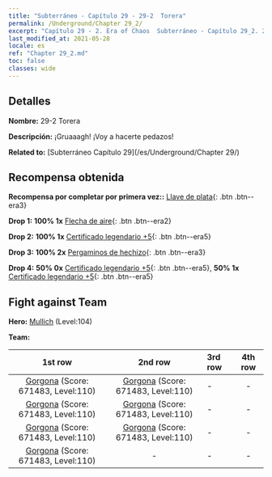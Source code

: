 ```yaml
---
title: "Subterráneo - Capítulo 29 - 29-2  Torera"
permalink: /Underground/Chapter 29_2/
excerpt: "Capítulo 29 - 2. Era of Chaos  Subterráneo - Capítulo 29_2. 29-2  Torera"
last_modified_at: 2021-05-28
locale: es
ref: "Chapter 29_2.md"
toc: false
classes: wide
---
```


## Detalles

 **Nombre:** 29-2  Torera

 **Descripción:**       ¡Gruaaagh! ¡Voy a hacerte pedazos!

 **Related to:** [Subterráneo Capítulo 29](/es/Underground/Chapter 29/)

## Recompensa obtenida

 **Recompensa por completar por primera vez::** [Llave de plata](/ItemsES/con_693/){: .btn .btn--era3}

 **Drop 1:** **100% 1x** [Flecha de aire](/ItemsES/her_449/){: .btn .btn--era2}

 **Drop 2:** **100% 1x** [Certificado legendario +5](/ItemsES/mat_102/){: .btn .btn--era5}

 **Drop 3:** **100% 2x** [Pergaminos de hechizo](/ItemsES/con_694/){: .btn .btn--era3}

 **Drop 4:** **50% 0x** [Certificado legendario +5](/ItemsES/mat_102/){: .btn .btn--era5}, **50% 1x** [Certificado legendario +5](/ItemsES/mat_102/){: .btn .btn--era5}


## Fight against Team
 **Hero:** [Mullich](/es/heroes/Mullich/) (Level:104)

 **Team:**


  | 1st row | 2nd row | 3rd row | 4th row |
  |:----:|:----:|:----|:----:|
  | [Gorgona](/es/units/Gorgon/) (Score: 671483, Level:110)  | [Gorgona](/es/units/Gorgon/) (Score: 671483, Level:110)  | - | - |
  | [Gorgona](/es/units/Gorgon/) (Score: 671483, Level:110)  | [Gorgona](/es/units/Gorgon/) (Score: 671483, Level:110)  | - | - |
  | [Gorgona](/es/units/Gorgon/) (Score: 671483, Level:110)  | [Gorgona](/es/units/Gorgon/) (Score: 671483, Level:110)  | - | - |
  | [Gorgona](/es/units/Gorgon/) (Score: 671483, Level:110)  | - | - | - |


